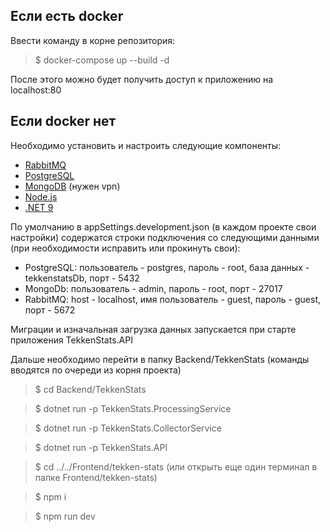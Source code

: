 ## Если есть docker

Ввести команду в корне репозитория:

> $ docker-compose up --build -d

После этого можно будет получить доступ к приложению на localhost:80

## Если docker нет

Необходимо установить и настроить следующие компоненты:

- [RabbitMQ](https://www.rabbitmq.com/docs/install-windows)
- [PostgreSQL](https://www.postgresql.org/download/)
- [MongoDB](https://metanit.com/nosql/mongodb/1.2.php) (нужен vpn)
- [Node.js](https://nodejs.org/en/download)
- [.NET 9](https://dotnet.microsoft.com/en-us/download)

По умолчанию в appSettings.development.json (в каждом проекте свои настройки) содержатся строки подключения со следующими данными (при необходимости исправить или прокинуть свои):

- PostgreSQL: пользователь - postgres, пароль - root, база данных - tekkenstatsDb, порт - 5432
- MongoDb: пользователь - admin, пароль - root, порт - 27017
- RabbitMQ: host - localhost, имя пользователь - guest, пароль - guest, порт - 5672

Миграции и изначальная загрузка данных запускается при старте приложения TekkenStats.API

Дальше необходимо перейти в папку Backend/TekkenStats (команды вводятся по очереди из корня проекта)

> $ cd Backend/TekkenStats

> $ dotnet run -p TekkenStats.ProcessingService

> $ dotnet run -p TekkenStats.CollectorService

> $ dotnet run -p TekkenStats.API

> $ cd ../../Frontend/tekken-stats (или открыть еще один терминал в папке Frontend/tekken-stats)

> $ npm i

> $ npm run dev

